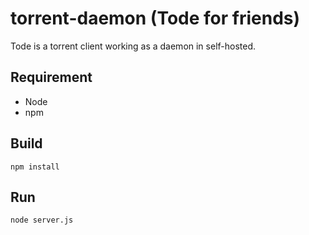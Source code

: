 # torrent-daemon (Tode for friends)

Tode is a torrent client working as a daemon in self-hosted.

## Requirement
- Node
- npm
## Build
```
npm install
```

## Run
```
node server.js
```
